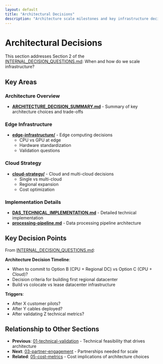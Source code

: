 ```yaml
---
layout: default
title: "Architectural Decisions"
description: "Architecture scale milestones and key infrastructure decisions"
---
```


# Architectural Decisions

This section addresses Section 2 of the [INTERNAL_DECISION_QUESTIONS.md](../INTERNAL_DECISION_QUESTIONS.md): When and how do we scale infrastructure?

## Key Areas

### Architecture Overview

- **[ARCHITECTURE_DECISION_SUMMARY.md](./ARCHITECTURE_DECISION_SUMMARY.md)** - Summary of key architecture choices and trade-offs

### Edge Infrastructure

- **[edge-infrastructure/](./edge-infrastructure/)** - Edge computing decisions
  - CPU vs GPU at edge
  - Hardware standardization
  - Validation questions

### Cloud Strategy

- **[cloud-strategy/](./cloud-strategy/)** - Cloud and multi-cloud decisions
  - Single vs multi-cloud
  - Regional expansion
  - Cost optimization

### Implementation Details

- **[DAS_TECHNICAL_IMPLEMENTATION.md](./DAS_TECHNICAL_IMPLEMENTATION.md)** - Detailed technical implementation
- **[processing-pipeline.md](./processing-pipeline.md)** - Data processing pipeline architecture

## Key Decision Points

From [INTERNAL_DECISION_QUESTIONS.md](../INTERNAL_DECISION_QUESTIONS.md#section-2-architectural-scale-milestones):

**Architecture Decision Timeline**:

- When to commit to Option B (CPU + Regional DC) vs Option C (CPU + Cloud)?
- Decision criteria for building first regional datacenter
- Build vs colocate vs lease datacenter infrastructure

**Triggers**:

- After X customer pilots?
- After Y cables deployed?
- After validating Z technical metrics?

## Relationship to Other Sections

- **Previous**: [01-technical-validation](../01-technical-validation/) - Technical feasibility that drives architecture
- **Next**: [03-partner-engagement](../03-partner-engagement/) - Partnerships needed for scale
- **Related**: [05-cost-metrics](../05-cost-metrics/) - Cost implications of architecture choices
